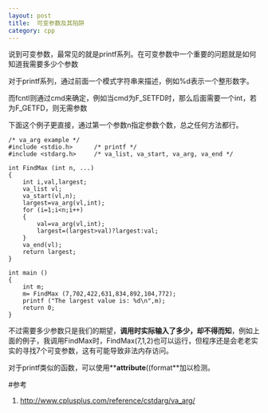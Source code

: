 ```yaml
---
layout: post
title:  可变参数及其陷阱
category: cpp
---
```


说到可变参数，最常见的就是printf系列。在可变参数中一个重要的问题就是如何知道我需要多少个参数

对于printf系列，通过前面一个模式字符串来描述，例如%d表示一个整形数字。

而fcntl则通过cmd来确定，例如当cmd为F_SETFD时，那么后面需要一个int，若为F_GETFD，则无需参数
	
下面这个例子更直接，通过第一个参数n指定参数个数，总之任何方法都行。
	
	/* va_arg example */
	#include <stdio.h>      /* printf */
	#include <stdarg.h>     /* va_list, va_start, va_arg, va_end */

	int FindMax (int n, ...)
	{
		int i,val,largest;
		va_list vl;
		va_start(vl,n);
		largest=va_arg(vl,int);
		for (i=1;i<n;i++)
		{
			val=va_arg(vl,int);
			largest=(largest>val)?largest:val;
		}
		va_end(vl);
		return largest;
	}

	int main ()
	{
		int m;
		m= FindMax (7,702,422,631,834,892,104,772);
		printf ("The largest value is: %d\n",m);
		return 0;
	}

不过需要多少参数只是我们的期望，**调用时实际输入了多少，却不得而知**，例如上面的例子，我调用FindMax时，FindMax(7,1,2)也可以运行，但程序还是会老老实实的寻找7个可变参数，这有可能导致非法内存访问。
	
对于printf类似的函数，可以使用**__attribute__((format**加以检测。
	
#参考
1. <http://www.cplusplus.com/reference/cstdarg/va_arg/>
